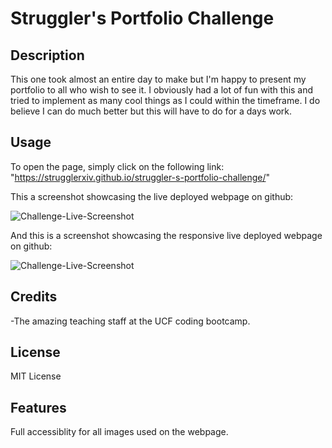 # Struggler's Portfolio Challenge

## Description

This one took almost an entire day to make but I'm happy to present my portfolio to all who wish to see it.
I obviously had a lot of fun with this and tried to implement as many cool things as I could within the timeframe.
I do believe I can do much better but this will have to do for a days work.

## Usage

To open the page, simply click on the following link: "https://strugglerxiv.github.io/struggler-s-portfolio-challenge/"

This a screenshot showcasing the live deployed webpage on github:

![Challenge-Live-Screenshot](./assets/images/website_full.png)

And this is a screenshot showcasing the responsive live deployed webpage on github:

![Challenge-Live-Screenshot](./assets/images/website_responsive.png)

## Credits

-The amazing teaching staff at the UCF coding bootcamp.

## License

MIT License

## Features

Full accessiblity for all images used on the webpage.
